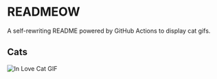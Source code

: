 # READMEOW

A self-rewriting README powered by GitHub Actions to display cat gifs.

## Cats

![In Love Cat GIF](https://media4.giphy.com/media/v1.Y2lkPTlhY2QwMmRhNTB0aGo0eHJ1cnZxdHdnbWZ4d3l5cjJkazIyM2x1NHNkdzk5ZzN1cSZlcD12MV9naWZzX3NlYXJjaCZjdD1n/MDJ9IbxxvDUQM/200.gif)
